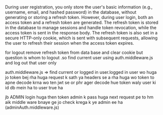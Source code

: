 

During user registration, you only store the user's basic information (e.g., username, email, and hashed password) in the database, without generating or storing a refresh token. However, during user login, both an access token and a refresh token are generated. The refresh token is stored in the database to manage sessions and handle token revocation, while the access token is sent in the response body. The refresh token is also set in a secure HTTP-only cookie, which is sent with subsequent requests, allowing the user to refresh their session when the access token expires.

for logout remove refresh token from data base and clear cookie but question is whom to logout .so find current user using auth.middleware.js and log out that user only

auth.middleware.js => find current or logged in user.logged in user wo huga jo token bej rha huga request k sath ya headers se a rha huga wo token to apne decode krna wo ten jwt se or phr ager decode hue token waly user ki id db mein ha to user true ha


jb ADMIN  login huga then token admin k pass huga next request pe to hm aik middle ware bnaye ge jo check krega k ye admin ee ha (adminAuth.middleware.js)